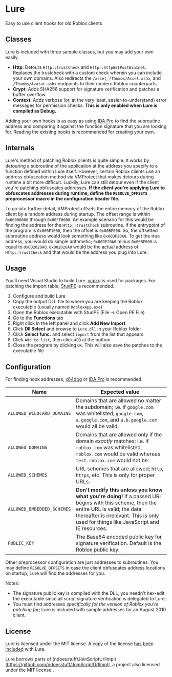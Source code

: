 # Lure

Easy to use client hooks for old Roblox clients

## Classes

Lure is included with three sample classes, but you may add your own easily.

- **Http**: Detours `Http::trustCheck` and `Http::httpGetPostWinInet`. Replaces the trustcheck with a custom check wherein you can include your own domains. Also redirects the `/asset`, `/Thumbs/Asset.ashx`, and `/Thumbs/Avatar.ashx` endpoints to their modern Roblox counterparts.
- **Crypt**: Adds SHA256 support for signature verification and patches a buffer overflow.
- **Context**: Adds verbose (or, at the very least, easier-to-understand) error messages for permission checks. **This is only enabled when Lure is compiled as Debug.**

Adding your own hooks is as easy as using [IDA Pro](https://hex-rays.com/ida-pro/) to find the subroutine address and comparing it against the function signature that you are looking for. Reading the existing hooks is recommended for creating your own.

## Internals

Lure's method of patching Roblox clients is quite simple. It works by detouring a subroutine of the application at the address you specify to a function defined within Lure itself. However, certain Roblox clients use an address obfuscation method via VMProtect that makes detours during runtime a bit more difficult. Luckily, Lure can still detour even if the client you're patching obfuscates addresses. **If the client you're applying Lure to obfuscates addresses during runtime, define the `RESOLVE_OFFSETS` preprocessor macro in the configuration header file.**

To go into further detail, VMProtect offsets the entire memory of the Roblox client by a random address during startup. The offset range is within `0x00000000` through `0x00FF0000`. An example scenario for this would be finding the address for the `Http::trustCheck` subroutine. If the entrypoint of the program is `0x00BF1000`, then the offset is `0x00BF000`. So, the offsetted subroutine address would look something like `0x00DF20A0`. To get the true address, you would do simple arithmetic; `0x00DF20A0` minus `0x00BF000` is equal to `0x002020A0`. `0x002020A0` would be the actual address of `Http::trustCheck` and that would be the address you plug into Lure.

## Usage

You'll need Visual Studio to build Lure. [vcpkg](https://github.com/microsoft/vcpkg) is used for packages. For patching the import table, [StudPE](http://www.cgsoftlabs.ro/studpe.html) is recommended.

1. Configure and build Lure
2. Copy the output DLL file to where you are keeping the Roblox executable (usually named `RobloxApp.exe`)
3. Open the Roblox executable with StudPE (File -> Open PE File)
4. Go to the **Functions** tab
5. Right click in the left panel and click **Add New Import**.
6. Click **Dll Select** and browse to `Lure.dll` in your Roblox folder
7. Click **Select func.** and select `import` from the list that appears
8. Click `Add to list`, then click `ADD` at the bottom
9. Close the program by clicking `OK`. This will also save the patches to the executable file

## Configuration

For finding hook addresses, [x64dbg](https://x64dbg.com/) or [IDA Pro](https://hex-rays.com/ida-pro/) is recommended.

| Name                       | Expected value                                                                                                                                                                                                                    |
| -------------------------- | --------------------------------------------------------------------------------------------------------------------------------------------------------------------------------------------------------------------------------- |
| `ALLOWED_WILDCARD_DOMAINS` | Domains that are allowed no matter the subdomain; i.e. if `google.com` was whitelisted, `google.com`, `a.google.com`, and `a.b.google.com` would all be valid.                                                                    |
| `ALLOWED_DOMAINS`          | Domains that are allowed only if the domain *exactly* matches; i.e. if `roblox.com` was whitelisted, `roblox.com` would be valid whereas `test.roblox.com` would not be.                                                          |
| `ALLOWED_SCHEMES`          | URL schemes that are allowed; `http`, `https`, etc. This is only for proper URLs.                                                                                                                                                 |
| `ALLOWED_EMBEDDED_SCHEMES` | **Don't modify this unless you know what you're doing!** If a passed URI begins with this scheme, then the entire URL is valid; the data thereafter is irrelevant. This is only used for things like JavaScript and IE resources. |
| `PUBLIC_KEY`               | The Base64 encoded public key for signature verification. Default is the Roblox public key.                                                                                                                                       |

Other preprocessor configuration are just addresses to subroutines. You may define `RESOLVE_OFFSETS` in case the client obfuscates address locations on startup; Lure will find the addresses for you.

Notes:
- The signature public key is compiled with the DLL; you needn't hex-edit the executable since all script signature verification is delegated to Lure.
- You must find addresses *specifically for the version of Roblox you're patching for*; Lure is included with sample addresses for an August 2010 client.

## License

Lure is licensed under the MIT license. A copy of the license [has been included](https://github.com/orcfoss/Lure/blob/trunk/LICENSE) with Lure.

Lure borrows parts of (ndoesstuff/JoinScriptUrlImpl)[https://github.com/ndoesstuff/JoinScriptUrlImpl], a project also licensed under the MIT license..